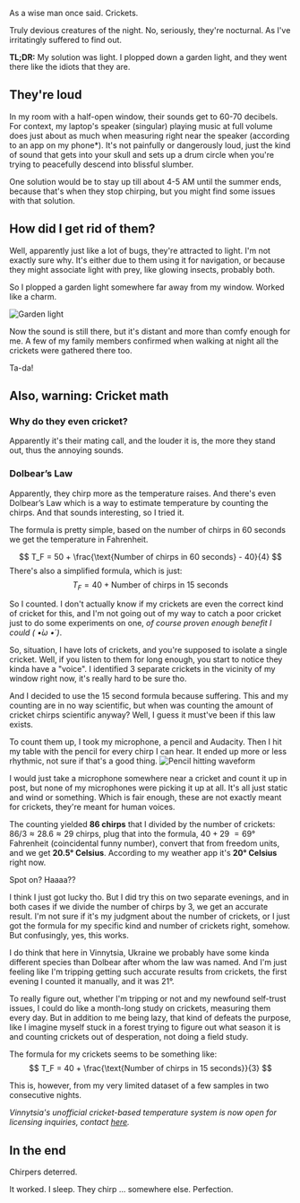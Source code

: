 As a wise man once said. Crickets.

Truly devious creatures of the night. No, seriously, they're nocturnal. As I've irritatingly suffered to find out.

**TL;DR:** My solution was light. I plopped down a garden light, and they went there like the idiots that they are.


## They're loud

In my room with a half-open window, their sounds get to 60-70 decibels. For context, my laptop's speaker (singular) playing music at full volume does just about as much when measuring right near the speaker (according to an app on my phone*). It's not painfully or dangerously loud, just the kind of sound that gets into your skull and sets up a drum circle when you're trying to peacefully descend into blissful slumber.

One solution would be to stay up till about 4-5 AM until the summer ends, because that's when they stop chirping, but you might find some issues with that solution.

## How did I get rid of them?

Well, apparently just like a lot of bugs, they're attracted to light. I'm not exactly sure why. It's either due to them using it for navigation, or because they might associate light with prey, like glowing insects, probably both.

So I plopped a garden light somewhere far away from my window. Worked like a charm.

![Garden light](https://ik.imagekit.io/maksiks/IMG_20250727_135116.jpg 'The idiot-magnet.')

Now the sound is still there, but it's distant and more than comfy enough for me. A few of my family members confirmed when walking at night all the crickets were gathered there too.

Ta-da!


## Also, warning: Cricket math

### Why do they even cricket?

Apparently it's their mating call, and the louder it is, the more they stand out, thus the annoying sounds.

### Dolbear’s Law

Apparently, they chirp more as the temperature raises. And there's even Dolbear’s Law which is a way to estimate temperature by counting the chirps. And that sounds interesting, so I tried it.

The formula is pretty simple, based on the number of chirps in 60 seconds we get the temperature in Fahrenheit.

$$
T_F = 50 + \frac{\text{Number of chirps in 60 seconds} - 40}{4}
$$
There's also a simplified formula, which is just:
$$
T_F = 40 + \text{Number of chirps in 15 seconds}
$$

So I counted. I don't actually know if my crickets are even the correct kind of cricket for this, and I'm not going out of my way to catch a poor cricket just to do some experiments on one, *of course proven enough benefit I could (  •̀ω  •́  )*.

So, situation, I have lots of crickets, and you're supposed to isolate a single cricket. Well, if you listen to them for long enough, you start to notice they kinda have a "voice". I identified 3 separate crickets in the vicinity of my window right now, it's really hard to be sure tho.

And I decided to use the 15 second formula because suffering. This and my counting are in no way scientific, but when was counting the amount of cricket chirps scientific anyway? Well, I guess it must've been if this law exists.

To count them up, I took my microphone, a pencil and Audacity. Then I hit my table with the pencil for every chirp I can hear. It ended up more or less rhythmic, not sure if that's a good thing.
![Pencil hitting waveform](https://ik.imagekit.io/maksiks/2025-07-28_22-01_1.png 'Each bump is a hit')

I would just take a microphone somewhere near a cricket and count it up in post, but none of my microphones were picking it up at all. It's all just static and wind or something. Which is fair enough, these are not exactly meant for crickets, they're meant for human voices.

The counting yielded **86 chirps** that I divided by the number of crickets: $86/3 \approx 28.6 \approx 29$ chirps, plug that into the formula, $40+29 ~= 69°$ Fahrenheit (coincidental funny number), convert that from freedom units, and we get **20.5° Celsius**. According to my weather app it's **20° Celsius** right now.

Spot on? Haaaa??

I think I just got lucky tho. But I did try this on two separate evenings, and in both cases if we divide the number of chirps by 3, we get an accurate result. I'm not sure if it's my judgment about the number of crickets, or I just got the formula for my specific kind and number of crickets right, somehow. But confusingly, yes, this works.

I do think that here in Vinnytsia, Ukraine we probably have some kinda different species than Dolbear after whom the law was named. And I'm just feeling like I'm tripping getting such accurate results from crickets, the first evening I counted it manually, and it was 21°.

To really figure out, whether I'm tripping or not and my newfound self-trust issues, I could do like a month-long study on crickets, measuring them every day. But in addition to me being lazy, that kind of defeats the purpose, like I imagine myself stuck in a forest trying to figure out what season it is and counting crickets out of desperation, not doing a field study.

The formula for my crickets seems to be something like:
$$
T_F = 40 + \frac{\text{Number of chirps in 15 seconds}}{3}
$$

This is, however, from my very limited dataset of a few samples in two consecutive nights.

*Vinnytsia's unofficial cricket-based temperature system is now open for licensing inquiries, contact [here](https://www.youtube.com/watch?v=xvFZjo5PgG0).*

## In the end
Chirpers deterred.

It worked. I sleep. They chirp ... somewhere else. Perfection.